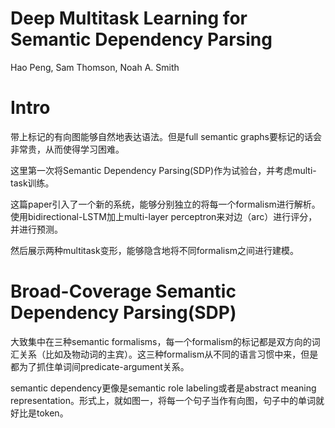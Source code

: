 # Deep Multitask Learning for Semantic Dependency Parsing

Hao Peng, Sam Thomson, Noah A. Smith

# Intro

带上标记的有向图能够自然地表达语法。但是full semantic graphs要标记的话会非常贵，从而使得学习困难。

这里第一次将Semantic Dependency Parsing(SDP)作为试验台，并考虑multi-task训练。

这篇paper引入了一个新的系统，能够分别独立的将每一个formalism进行解析。使用bidirectional-LSTM加上multi-layer perceptron来对边（arc）进行评分，并进行预测。

然后展示两种multitask变形，能够隐含地将不同formalism之间进行建模。

# Broad-Coverage Semantic Dependency Parsing(SDP)

大致集中在三种semantic formalisms，每一个formalism的标记都是双方向的词汇关系（比如及物动词的主宾）。这三种formalism从不同的语言习惯中来，但是都为了抓住单词间predicate-argument关系。

semantic dependency更像是semantic role labeling或者是abstract meaning representation。形式上，就如图一，将每一个句子当作有向图，句子中的单词就好比是token。
